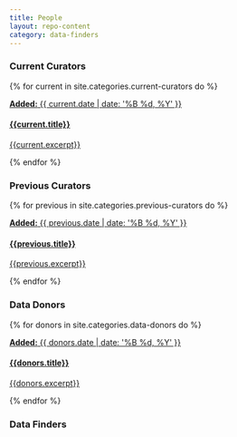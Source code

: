 ```yaml
---
title: People
layout: repo-content
category: data-finders
---
```


<h3>Current Curators</h3>

{% for current in site.categories.current-curators do %}
<a href="{{current.url}}" class="list-group-item">
	<p class="pull-right"><strong>Added:</strong> {{ current.date | date: '%B %d, %Y' }}</p>
	<h4 class="list-group-item-heading">{{current.title}}</h4>
	<p class="list-group-item-text">{{current.excerpt}}</p>
</a>
{% endfor %}


<h3>Previous Curators</h3>
{% for previous in site.categories.previous-curators do %}
<a href="{{previous.url}}" class="list-group-item">
	<p class="pull-right"><strong>Added:</strong> {{ previous.date | date: '%B %d, %Y' }}</p>
	<h4 class="list-group-item-heading">{{previous.title}}</h4>
	<p class="list-group-item-text">{{previous.excerpt}}</p>
</a>
{% endfor %}

<h3>Data Donors</h3>
{% for donors in site.categories.data-donors do %}
<a href="{{donors.url}}" class="list-group-item">
	<p class="pull-right"><strong>Added:</strong> {{ donors.date | date: '%B %d, %Y' }}</p>
	<h4 class="list-group-item-heading">{{donors.title}}</h4>
	<p class="list-group-item-text">{{donors.excerpt}}</p>
</a>
{% endfor %}


<h3>Data Finders</h3>
